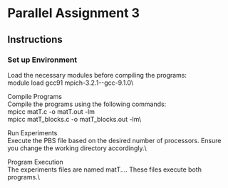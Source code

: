 # Parallel Assignment 3

## Instructions

### Set up Environment

Load the necessary modules before compiling the programs:\
module load gcc91 mpich-3.2.1--gcc-9.1.0\

Compile Programs\
Compile the programs using the following commands:\
mpicc matT.c -o matT.out -lm\
mpicc matT_blocks.c -o matT_blocks.out -lm\

Run Experiments\
Execute the PBS file based on the desired number of processors. Ensure you change the working directory accordingly.\

Program Execution\
The experiments files are named matT.... These files execute both programs.\

